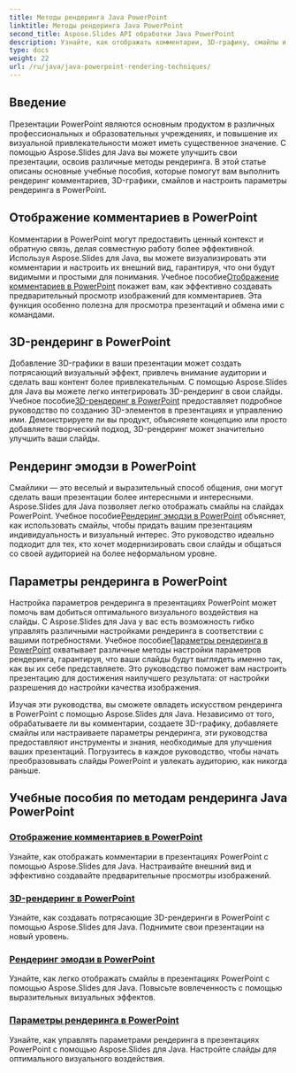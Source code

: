 ```yaml
---
title: Методы рендеринга Java PowerPoint
linktitle: Методы рендеринга Java PowerPoint
second_title: Aspose.Slides API обработки Java PowerPoint
description: Узнайте, как отображать комментарии, 3D-графику, смайлы и многое другое в PowerPoint с помощью Aspose.Slides для Java. Комплексные учебные пособия по расширенным презентациям.
type: docs
weight: 22
url: /ru/java/java-powerpoint-rendering-techniques/
---
```


## Введение

Презентации PowerPoint являются основным продуктом в различных профессиональных и образовательных учреждениях, и повышение их визуальной привлекательности может иметь существенное значение. С помощью Aspose.Slides для Java вы можете улучшить свои презентации, освоив различные методы рендеринга. В этой статье описаны основные учебные пособия, которые помогут вам выполнить рендеринг комментариев, 3D-графики, смайлов и настроить параметры рендеринга в PowerPoint.

## Отображение комментариев в PowerPoint

 Комментарии в PowerPoint могут предоставить ценный контекст и обратную связь, делая совместную работу более эффективной. Используя Aspose.Slides для Java, вы можете визуализировать эти комментарии и настроить их внешний вид, гарантируя, что они будут видимыми и простыми для понимания. Учебное пособие[Отображение комментариев в PowerPoint](./render-comments-powerpoint/) покажет вам, как эффективно создавать предварительный просмотр изображений для комментариев. Эта функция особенно полезна для просмотра презентаций и обмена ими с командами.

## 3D-рендеринг в PowerPoint

Добавление 3D-графики в ваши презентации может создать потрясающий визуальный эффект, привлечь внимание аудитории и сделать ваш контент более привлекательным. С помощью Aspose.Slides для Java вы можете легко интегрировать 3D-рендеринг в свои слайды. Учебное пособие[3D-рендеринг в PowerPoint](./3d-rendering-powerpoint/) предоставляет подробное руководство по созданию 3D-элементов в презентациях и управлению ими. Демонстрируете ли вы продукт, объясняете концепцию или просто добавляете творческий подход, 3D-рендеринг может значительно улучшить ваши слайды.

## Рендеринг эмодзи в PowerPoint

 Смайлики — это веселый и выразительный способ общения, они могут сделать ваши презентации более интересными и интересными. Aspose.Slides для Java позволяет легко отображать смайлы на слайдах PowerPoint. Учебное пособие[Рендеринг эмодзи в PowerPoint](./render-emojis-powerpoint/) объясняет, как использовать смайлы, чтобы придать вашим презентациям индивидуальность и визуальный интерес. Это руководство идеально подходит для тех, кто хочет модернизировать свои слайды и общаться со своей аудиторией на более неформальном уровне.

## Параметры рендеринга в PowerPoint

 Настройка параметров рендеринга в презентациях PowerPoint может помочь вам добиться оптимального визуального воздействия на слайды. С Aspose.Slides для Java у вас есть возможность гибко управлять различными настройками рендеринга в соответствии с вашими потребностями. Учебное пособие[Параметры рендеринга в PowerPoint](./render-options-powerpoint/) охватывает различные методы настройки параметров рендеринга, гарантируя, что ваши слайды будут выглядеть именно так, как вы их себе представляете. Это руководство поможет вам настроить презентацию для достижения наилучшего результата: от настройки разрешения до настройки качества изображения.

Изучая эти руководства, вы сможете овладеть искусством рендеринга в PowerPoint с помощью Aspose.Slides для Java. Независимо от того, обрабатываете ли вы комментарии, создаете 3D-графику, добавляете смайлы или настраиваете параметры рендеринга, эти руководства предоставляют инструменты и знания, необходимые для улучшения ваших презентаций. Погрузитесь в каждое руководство, чтобы начать преобразовывать слайды PowerPoint и увлекать аудиторию, как никогда раньше.
## Учебные пособия по методам рендеринга Java PowerPoint
### [Отображение комментариев в PowerPoint](./render-comments-powerpoint/)
Узнайте, как отображать комментарии в презентациях PowerPoint с помощью Aspose.Slides для Java. Настраивайте внешний вид и эффективно создавайте предварительные просмотры изображений.
### [3D-рендеринг в PowerPoint](./3d-rendering-powerpoint/)
Узнайте, как создавать потрясающие 3D-рендеринги в PowerPoint с помощью Aspose.Slides для Java. Поднимите свои презентации на новый уровень.
### [Рендеринг эмодзи в PowerPoint](./render-emojis-powerpoint/)
Узнайте, как легко отображать смайлы в презентациях PowerPoint с помощью Aspose.Slides для Java. Повысьте вовлеченность с помощью выразительных визуальных эффектов.
### [Параметры рендеринга в PowerPoint](./render-options-powerpoint/)
Узнайте, как управлять параметрами рендеринга в презентациях PowerPoint с помощью Aspose.Slides для Java. Настройте слайды для оптимального визуального воздействия.